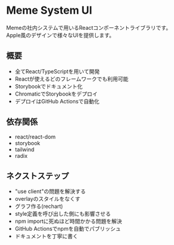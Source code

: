 # Meme System UI  
Memeの社内システムで用いるReactコンポーネントライブラリです。  
Apple風のデザインで様々なUIを提供します。  

## 概要  
- 全てReact/TypeScriptを用いて開発  
- Reactが使えるどのフレームワークでも利用可能  
- Storybookでドキュメント化  
- ChromaticでStorybookをデプロイ  
- デプロイはGitHub Actionsで自動化  

## 依存関係  
- react/react-dom  
- storybook  
- tailwind  
- radix  

## ネクストステップ  
- "use client"の問題を解決する  
- overlayのスタイルをなくす  
- グラフ作る(rechart)  
- style定義を呼び出した側にも影響させる  
- npm importに死ぬほど時間かかる問題を解決  
- GitHub Actionsでnpmを自動でパブリッシュ  
- ドキュメントを丁寧に書く  